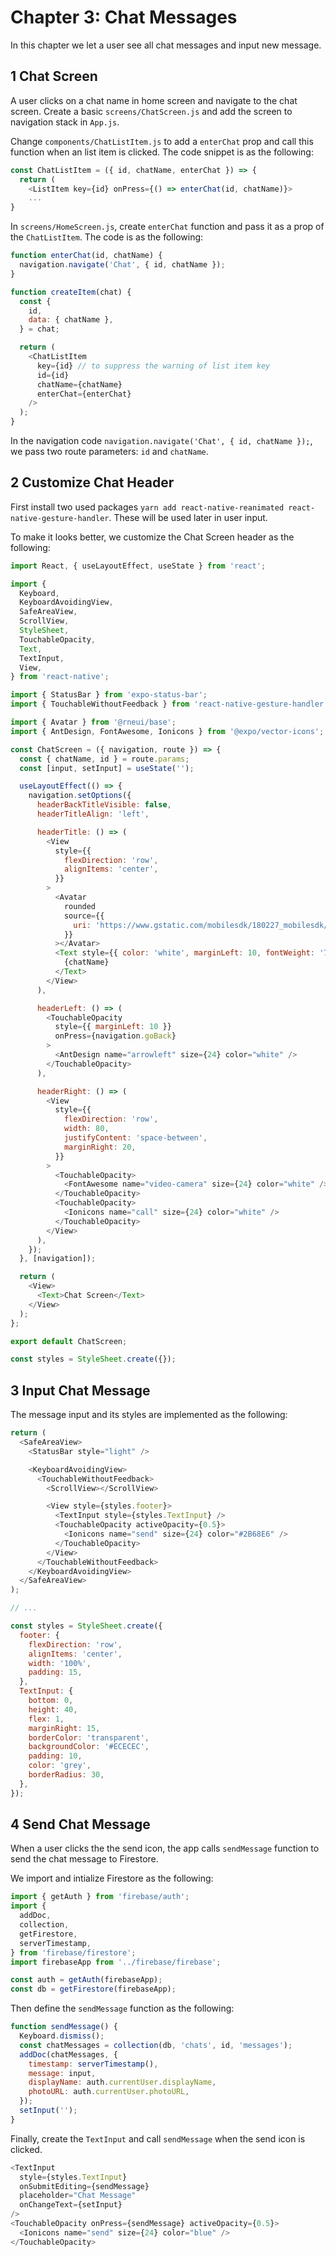 # Chapter 3: Chat Messages

In this chapter we let a user see all chat messages and input new message.

## 1 Chat Screen

A user clicks on a chat name in home screen and navigate to the chat screen. Create a basic `screens/ChatScreen.js` and add the screen to navigation stack in `App.js`.

Change `components/ChatListItem.js` to add a `enterChat` prop and call this function when an list item is clicked. The code snippet is as the following:

```js
const ChatListItem = ({ id, chatName, enterChat }) => {
  return (
    <ListItem key={id} onPress={() => enterChat(id, chatName)}>
    ...
}
```

In `screens/HomeScreen.js`, create `enterChat` function and pass it as a prop of the `ChatListItem`. The code is as the following:

```js
function enterChat(id, chatName) {
  navigation.navigate('Chat', { id, chatName });
}

function createItem(chat) {
  const {
    id,
    data: { chatName },
  } = chat;

  return (
    <ChatListItem
      key={id} // to suppress the warning of list item key
      id={id}
      chatName={chatName}
      enterChat={enterChat}
    />
  );
}
```

In the navigation code `navigation.navigate('Chat', { id, chatName });`, we pass two route parameters: `id` and `chatName`.

## 2 Customize Chat Header

First install two used packages `yarn add react-native-reanimated react-native-gesture-handler`. These will be used later in user input.

To make it looks better, we customize the Chat Screen header as the following:

```js
import React, { useLayoutEffect, useState } from 'react';

import {
  Keyboard,
  KeyboardAvoidingView,
  SafeAreaView,
  ScrollView,
  StyleSheet,
  TouchableOpacity,
  Text,
  TextInput,
  View,
} from 'react-native';

import { StatusBar } from 'expo-status-bar';
import { TouchableWithoutFeedback } from 'react-native-gesture-handler';

import { Avatar } from '@rneui/base';
import { AntDesign, FontAwesome, Ionicons } from '@expo/vector-icons';

const ChatScreen = ({ navigation, route }) => {
  const { chatName, id } = route.params;
  const [input, setInput] = useState('');

  useLayoutEffect(() => {
    navigation.setOptions({
      headerBackTitleVisible: false,
      headerTitleAlign: 'left',

      headerTitle: () => (
        <View
          style={{
            flexDirection: 'row',
            alignItems: 'center',
          }}
        >
          <Avatar
            rounded
            source={{
              uri: 'https://www.gstatic.com/mobilesdk/180227_mobilesdk/database_rules_zerostate.png',
            }}
          ></Avatar>
          <Text style={{ color: 'white', marginLeft: 10, fontWeight: '700' }}>
            {chatName}
          </Text>
        </View>
      ),

      headerLeft: () => (
        <TouchableOpacity
          style={{ marginLeft: 10 }}
          onPress={navigation.goBack}
        >
          <AntDesign name="arrowleft" size={24} color="white" />
        </TouchableOpacity>
      ),

      headerRight: () => (
        <View
          style={{
            flexDirection: 'row',
            width: 80,
            justifyContent: 'space-between',
            marginRight: 20,
          }}
        >
          <TouchableOpacity>
            <FontAwesome name="video-camera" size={24} color="white" />
          </TouchableOpacity>
          <TouchableOpacity>
            <Ionicons name="call" size={24} color="white" />
          </TouchableOpacity>
        </View>
      ),
    });
  }, [navigation]);

  return (
    <View>
      <Text>Chat Screen</Text>
    </View>
  );
};

export default ChatScreen;

const styles = StyleSheet.create({});
```

## 3 Input Chat Message

The message input and its styles are implemented as the following:

```js
return (
  <SafeAreaView>
    <StatusBar style="light" />

    <KeyboardAvoidingView>
      <TouchableWithoutFeedback>
        <ScrollView></ScrollView>

        <View style={styles.footer}>
          <TextInput style={styles.TextInput} />
          <TouchableOpacity activeOpacity={0.5}>
            <Ionicons name="send" size={24} color="#2B68E6" />
          </TouchableOpacity>
        </View>
      </TouchableWithoutFeedback>
    </KeyboardAvoidingView>
  </SafeAreaView>
);

// ...

const styles = StyleSheet.create({
  footer: {
    flexDirection: 'row',
    alignItems: 'center',
    width: '100%',
    padding: 15,
  },
  TextInput: {
    bottom: 0,
    height: 40,
    flex: 1,
    marginRight: 15,
    borderColor: 'transparent',
    backgroundColor: '#ECECEC',
    padding: 10,
    color: 'grey',
    borderRadius: 30,
  },
});
```

## 4 Send Chat Message

When a user clicks the the send icon, the app calls `sendMessage` function to send the chat message to Firestore.

We import and intialize Firestore as the following:

```js
import { getAuth } from 'firebase/auth';
import {
  addDoc,
  collection,
  getFirestore,
  serverTimestamp,
} from 'firebase/firestore';
import firebaseApp from '../firebase/firebase';

const auth = getAuth(firebaseApp);
const db = getFirestore(firebaseApp);
```

Then define the `sendMessage` function as the following:

```js
function sendMessage() {
  Keyboard.dismiss();
  const chatMessages = collection(db, 'chats', id, 'messages');
  addDoc(chatMessages, {
    timestamp: serverTimestamp(),
    message: input,
    displayName: auth.currentUser.displayName,
    photoURL: auth.currentUser.photoURL,
  });
  setInput('');
}
```

Finally, create the `TextInput` and call `sendMessage` when the send icon is clicked.

```js
<TextInput
  style={styles.TextInput}
  onSubmitEditing={sendMessage}
  placeholder="Chat Message"
  onChangeText={setInput}
/>
<TouchableOpacity onPress={sendMessage} activeOpacity={0.5}>
  <Ionicons name="send" size={24} color="blue" />
</TouchableOpacity>
```
